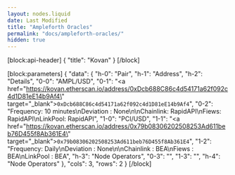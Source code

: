 ```yaml
---
layout: nodes.liquid
date: Last Modified
title: "Ampleforth Oracles"
permalink: "docs/ampleforth-oracles/"
hidden: true
---
```

[block:api-header]
{
  "title": "Kovan"
}
[/block]

[block:parameters]
{
  "data": {
    "h-0": "Pair",
    "h-1": "Address",
    "h-2": "Details",
    "0-0": "AMPL/USD",
    "0-1": "<a href=\"https://kovan.etherscan.io/address/0xDcb688C86c4d54171a62f092c4d1D81eE14b9Af4\" target=\"_blank\">`0xDcb688C86c4d54171a62f092c4d1D81eE14b9Af4`</a>",
    "0-2": "Frequency: 10 minutes\nDeviation : None\n\nChainlink: RapidAPI\nFiews: RapidAPI\nLinkPool: RapidAPI",
    "1-0": "PCI/USD",
    "1-1": "<a href=\"https://kovan.etherscan.io/address/0x79b08306202508253Ad611beb76D455f8Ab361E4\" target=\"_blank\">`0x79b08306202508253Ad611beb76D455f8Ab361E4`</a>",
    "1-2": "Frequency: Daily\nDeviation : None\n\nChainlink : BEA\nFiews : BEA\nLinkPool : BEA",
    "h-3": "Node Operators",
    "0-3": "",
    "1-3": "",
    "h-4": "Node Operators"
  },
  "cols": 3,
  "rows": 2
}
[/block]